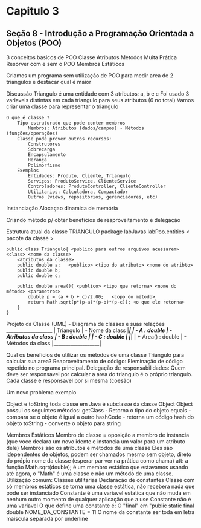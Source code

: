 # Capitulo 3

## Seção 8 - Introdução a Programação Orientada a Objetos (POO)
3 conceitos basicos de POO
    Classe
    Atributos
    Metodos
Muita Prática
    Resorver com e sem o POO
Membros Estáticos

Criamos um programa sem utilização de POO para medir area de 2 triangulos e destacar qual é maior

Discussão
    Triangulo é uma entidade com 3 atributos: a, b e c 
    Foi usado 3 variaveis distintas em cada triangulo para seus atributos (6 no total)
    Vamos criar uma classe para representar o triangulo

    O que é classe ? 
        Tipo estruturado que pode conter membros
            Membros: Atributos (dados/campos) - Métodos (funções/operações)
        Classe pode prover outros recursos:
            Construtores
            Sobrecarga
            Encapsulamento
            Herança
            Polimorfismo
        Exemplos
            Entidades: Produto, Cliente, Triangulo
            Serviços: ProdutoService, ClienteService
            Controladores: ProdutoController, ClienteController
            Utilitarios: Calculadora, Compactador
            Outros (views, repositórios, gerenciadores, etc)
Instanciação
Alocaçao dinamica de memória

Criando método p/ obter beneficios de reaproveitamento e delegação

Estrutura atual da classe TRIANGULO
    package labJavas.labPoo.entities < pacote da classe >

    public class Triangulo{ <publico para outros arquivos acessarem> <class> <nome da classe>
        <atributos da classe>
        public double a;   <publico> <tipo do atributo> <nome do atribto>
        public double b;     
        public double c;

        public double area(){ <publico> <tipo que retorna> <nome do método> <parametros>
            double p = (a + b + c)/2.00;   <copo do método>
            return Math.sqrt(p*(p-a)*(p-b)*(p-c)); <o que ele retorna>
        }
    }
Projeto da Classe (UML) - Diagrama de classes e suas relações
     ___________________
    |     Triangulo     |  - Nome da class
    |___________________|
    |   - A : double    |  - Atributos da class
    |   - B : double    |
    |   - C : double    |
    |___________________|
    | + Area() : double |  - Métodos da class
    |___________________|  

Qual os beneficios de utilizar os métodos de uma classe Triangulo para calcular sua area?
    Reaproveitamento de código: Eleminação de código repetido no programa principal.
    Delegação de responsabilidades: Quem deve ser responsavel por calcular a area do triangulo 
    é o próprio triangulo.
    Cada classe é responsavel por si mesma (coesão)

Um novo problema exemplo

Object e toString
    toda classe em Java é subclasse da classe Object
    Object possui os seguintes métodos:
        getClass - Retorna o tipo do objeto
        equals - compara se o objeto é igual a outro
        hashCode - retorna um código hash do objeto
        toString - converte o objeto para string
        
Membros Estáticos
    Membro de classe = oposição a membro de instancia (que voce declara um novo idente e instancia um valor para um atributo dele)
    Membros são os atributos e métodos de uma classe
    Eles são idependentes de objetos, podem ser chamados mesmo sem objeto, direto do própio nome da classe
        (esperar par ver na prática como chama)
        att: a função Math.sqrt(double); é um membro estático que estavamos usando até agora, o "Math" é uma classe e não um método de uma classe. 
    Utilização comum:
        Classes utilitarias
        Declaração de constantes
    Classe com só membros estáticos se torna uma classe estática, não recebera nada que pode ser instanciado
    Constante é uma variavel estatica que não muda em nenhum outro momento de qualquer aplicação que a use
        Constante não é uma variavel
        O que define uma constante é:
            O "final" em "public static final double NOME_DA_CONSTANTE = 11
            O nome da constante ser toda em letra maiscula separada por underline
    
